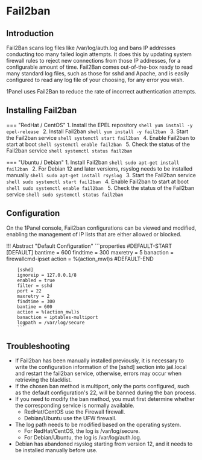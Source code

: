 # Fail2ban

## Introduction

Fail2Ban scans log files like /var/log/auth.log and bans IP addresses conducting too many failed login attempts. It does this by updating system firewall rules to reject new connections from those IP addresses, for a configurable amount of time. Fail2Ban comes out-of-the-box ready to read many standard log files, such as those for sshd and Apache, and is easily configured to read any log file of your choosing, for any error you wish.

1Panel uses Fail2Ban to reduce the rate of incorrect authentication attempts.

## Installing Fail2ban

=== "RedHat / CentOS"
    1. Install the EPEL repository
    ```shell
    yum install -y epel-release
    ```
    2. Install Fail2ban
    ```shell
    yum install -y fail2ban
    ```
    3. Start the Fail2ban service
    ```shell
    systemctl start fail2ban
    ```
    4. Enable Fail2ban to start at boot
    ```shell
    systemctl enable fail2ban
    ```
    5. Check the status of the Fail2ban service
    ```shell
    systemctl status fail2ban
    ```

=== "Ubuntu / Debian"
    1. Install Fail2ban
    ```shell
    sudo apt-get install fail2ban
    ```
    2. For Debian 12 and later versions, rsyslog needs to be installed manually
    ```shell
    sudo apt-get install rsyslog
    ```
    3. Start the Fail2ban service
    ```shell
    sudo systemctl start fail2ban
    ```
    4. Enable Fail2ban to start at boot
    ```shell
    sudo systemctl enable fail2ban
    ```
    5. Check the status of the Fail2ban service
    ```shell
    sudo systemctl status fail2ban
    ```

## Configuration

On the 1Panel console, Fail2ban configurations can be viewed and modified, enabling the management of IP lists that are either allowed or blocked.

!!! Abstract "Default Configuration"
        ```properties
        #DEFAULT-START
        [DEFAULT]
        bantime = 600
        findtime = 300
        maxretry = 5
        banaction = firewallcmd-ipset
        action = %(action_mwl)s
        #DEFAULT-END
        
        [sshd]
        ignoreip = 127.0.0.1/8
        enabled = true
        filter = sshd
        port = 22                         
        maxretry = 2                       
        findtime = 300
        bantime = 600       
        action = %(action_mwl)s
        banaction = iptables-multiport
        logpath = /var/log/secure
        ```

## Troubleshooting

- If Fail2ban has been manually installed previously, it is necessary to write the configuration information of the [sshd] section into jail.local and restart the fail2ban service, otherwise, errors may occur when retrieving the blacklist.
- If the chosen ban method is multiport, only the ports configured, such as the default configuration's 22, will be banned during the ban process.
- If you need to modify the ban method, you must first determine whether the corresponding service is normally available.
    - RedHat/CentOS use the Firewall firewall.
    - Debian/Ubuntu use the UFW firewall.
- The log path needs to be modified based on the operating system.
    - For RedHat/CentOS, the log is /var/log/secure.
    - For Debian/Ubuntu, the log is /var/log/auth.log.
- Debian has abandoned rsyslog starting from version 12, and it needs to be installed manually before use.

